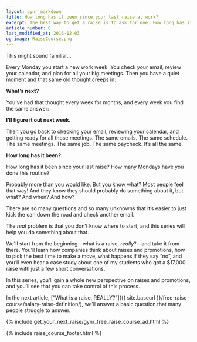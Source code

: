```yaml
---
layout: gynr_markdown
title: How long has it been since your last raise at work?
excerpt: The best way to get a raise is to ask for one. How long has it been since you asked for a raise at work?
article_number: 0
last_modified_at: 2016-12-03
og-image: RaiseCourse.png
---
```

This might sound familiar…

Every Monday you start a new work week. You check your email, review your calendar, and plan for all your big meetings. Then you have a quiet moment and that same old thought creeps in:

**What’s next?**

You’ve had that thought every week for months, and every week you find the same answer:

**I’ll figure it out next week.**

Then you go back to checking your email, reviewing your calendar, and getting ready for all those meetings. The same emails. The same schedule. The same meetings. The same job. The same paycheck. It’s all the same.

**How long has it been?**

How long has it been since your last raise? How many Mondays have you done this routine?

Probably more than you would like. But you know what? Most people feel that way! And they know they should probably do something about it, but what? And when? And how?

There are so many questions and so many unknowns that it’s easier to just kick the can down the road and check another email.

The *real* problem is that you don’t know where to start, and this series will help you do something about that.

We'll start from the beginning—what is a raise, *really*?—and take it from there. You’ll learn how companies think about raises and promotions, how to pick the best time to make a move, what happens if they say “no”, and you’ll even hear a case study about one of my students who got a $17,000 raise with just a few short conversations.

In this series, you’ll gain a whole new perspective on raises and promotions, and you’ll see that you can take control of this process.

In the next article, [“What is a raise, REALLY?”]({{ site.baseurl }}/free-raise-course/salary-raise-definition/), we’ll answer a basic question that many people struggle to answer.

{% include get_your_next_raise/gynr_free_raise_course_ad.html %}

{% include raise_course_footer.html %}